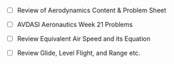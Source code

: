 - [ ] Review of Aerodynamics Content & Problem Sheet
- [ ] AVDASI Aeronautics Week 21 Problems
- [ ] Review Equivalent Air Speed and its Equation
- [ ] Review Glide, Level Flight, and Range etc.


